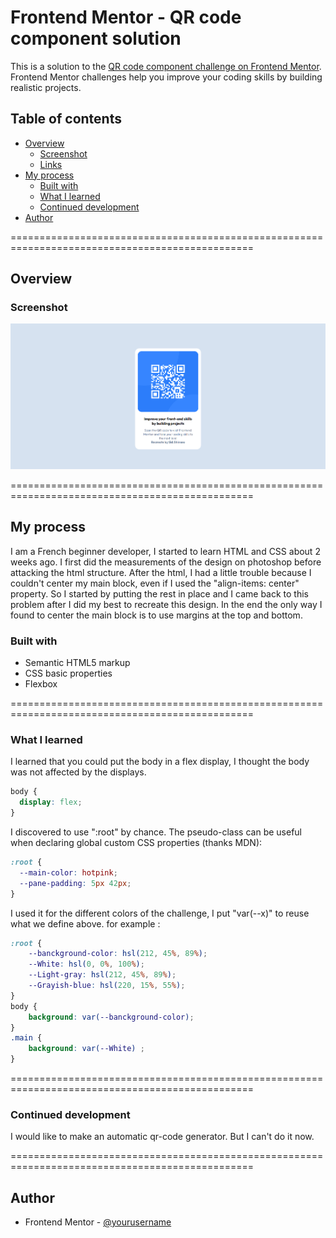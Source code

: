 # Frontend Mentor - QR code component solution

This is a solution to the [QR code component challenge on Frontend Mentor](https://www.frontendmentor.io/challenges/qr-code-component-iux_sIO_H). Frontend Mentor challenges help you improve your coding skills by building realistic projects. 

## Table of contents

- [Overview](#overview)
  - [Screenshot](#screenshot)
  - [Links](#links)
- [My process](#my-process)
  - [Built with](#built-with)
  - [What I learned](#what-i-learned)
  - [Continued development](#continued-development)
- [Author](#author)

================================================================================================

## Overview

### Screenshot

![the solution screenshot](/screenshot.jpg)

================================================================================================

## My process

I am a French beginner developer, I started to learn HTML and CSS about 2 weeks ago. 
I first did the measurements of the design on photoshop before attacking the html structure. 
After the html, I had a little trouble because I couldn't center my main block, even if I used the "align-items: center" property. 
So I started by putting the rest in place and I came back to this problem after I did my best to recreate this design. 
In the end the only way I found to center the main block is to use margins at the top and bottom. 

### Built with

- Semantic HTML5 markup
- CSS basic properties
- Flexbox

================================================================================================

### What I learned

I learned that you could put the body in a flex display, I thought the body was not affected by the displays. 

```css
body {
  display: flex;
}
```
I discovered to use ":root" by chance. The pseudo-class
can be useful when declaring global custom CSS properties (thanks MDN): 
```css
:root {
  --main-color: hotpink;
  --pane-padding: 5px 42px;
}
```
I used it for the different colors of the challenge, I put "var(--x)" to reuse what we define above. 
for example : 
```css
:root {
    --banckground-color: hsl(212, 45%, 89%);
    --White: hsl(0, 0%, 100%);
    --Light-gray: hsl(212, 45%, 89%);
    --Grayish-blue: hsl(220, 15%, 55%);
}
body {
    background: var(--banckground-color);
}
.main {
    background: var(--White) ;
}
```
================================================================================================

### Continued development

I would like to make an automatic qr-code generator. But I can't do it now. 

================================================================================================

## Author

- Frontend Mentor - [@yourusername](https://www.frontendmentor.io/profile/sid-shinseo)
